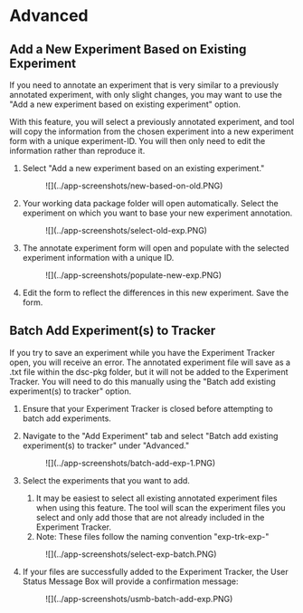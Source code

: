 # Advanced

## Add a New Experiment Based on Existing Experiment

If you need to annotate an experiment that is very similar to a previously annotated experiment, with only slight changes, you may want to use the "Add a new experiment based on existing experiment" option. 

With this feature, you will select a previously annotated experiment, and tool will copy the information from the chosen experiment into a new experiment form with a unique experiment-ID. You will then only need to edit the information rather than reproduce it.

1. Select "Add a new experiment based on an existing experiment."

    <figure markdown>
        ![](../app-screenshots/new-based-on-old.PNG)
        <figcaption></figcaption>
    </figure>

2. Your working data package folder will open automatically. Select the experiment on which you want to base your new experiment annotation. 

    <figure markdown>
        ![](../app-screenshots/select-old-exp.PNG)
        <figcaption></figcaption>
    </figure>

3. The annotate experiment form will open and populate with the selected experiment information with a unique ID.

    <figure markdown>
        ![](../app-screenshots/populate-new-exp.PNG)
        <figcaption></figcaption>
    </figure>

4. Edit the form to reflect the differences in this new experiment. Save the form.

## Batch Add Experiment(s) to Tracker

If you try to save an experiment while you have the Experiment Tracker open, you will receive an error. The annotated experiment file will save as a .txt file within the dsc-pkg folder, but it will not be added to the Experiment Tracker. You will need to do this manually using the "Batch add existing experiment(s) to tracker" option.

1. Ensure that your Experiment Tracker is closed before attempting to batch add experiments.
1. Navigate to the "Add Experiment" tab and select "Batch add existing experiment(s) to tracker" under "Advanced."

    <figure markdown>
        ![](../app-screenshots/batch-add-exp-1.PNG)
        <figcaption></figcaption>
    </figure>

3. Select the experiments that you want to add.
    1. It may be easiest to select all existing annotated experiment files when using this feature. The tool will scan the experiment files you select and only add those that are not already included in the Experiment Tracker.
    2. Note: These files follow the naming convention "exp-trk-exp-"

    <figure markdown>
        ![](../app-screenshots/select-exp-batch.PNG)
        <figcaption></figcaption>
    </figure>

4. If your files are successfully added to the Experiment Tracker, the User Status Message Box will provide a confirmation message:

    <figure markdown>
        ![](../app-screenshots/usmb-batch-add-exp.PNG)
        <figcaption></figcaption>
    </figure>